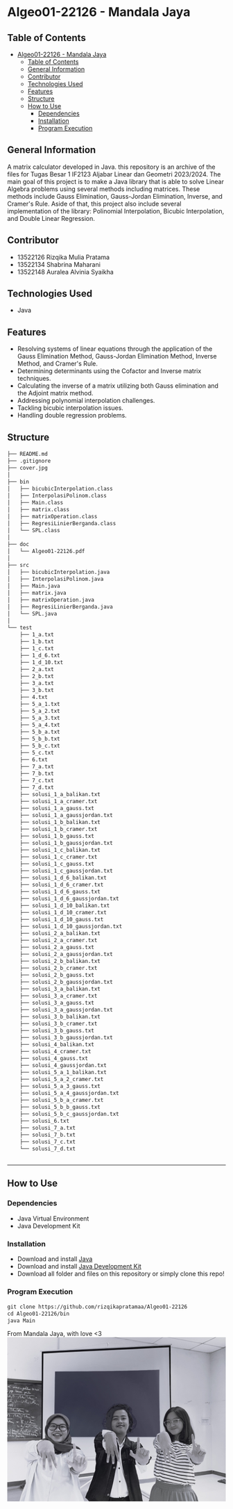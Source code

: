# Algeo01-22126 - Mandala Jaya
## Table of Contents
- [Algeo01-22126 - Mandala Jaya](#algeo01-22126---mandala-jaya)
  - [Table of Contents](#table-of-contents)
  - [General Information](#general-information)
  - [Contributor](#contributor)
  - [Technologies Used](#technologies-used)
  - [Features](#features)
  - [Structure](#structure)
  - [How to Use](#how-to-use)
    - [Dependencies](#dependencies)
    - [Installation](#installation)
    - [Program Execution](#program-execution)

## General Information
A matrix calculator developed in Java. this repository is an archive of the files for Tugas Besar 1 IF2123 Aljabar Linear dan Geometri 2023/2024. The main goal of this project is to make a Java library that is able to solve Linear Algebra problems using several methods including matrices. These methods include Gauss Elimination, Gauss-Jordan Elimination, Inverse, and Cramer's Rule. Aside of that, this project also include several implementation of the library: Polinomial Interpolation, Bicubic Interpolation, and Double Linear Regression.

## Contributor
- 13522126 Rizqika Mulia Pratama
- 13522134 Shabrina Maharani
- 13522148 Auralea Alvinia Syaikha

## Technologies Used
- Java 

## Features
- Resolving systems of linear equations through the application of the Gauss Elimination Method, Gauss-Jordan Elimination Method, Inverse Method, and Cramer's Rule.
- Determining determinants using the Cofactor and Inverse matrix techniques.
- Calculating the inverse of a matrix utilizing both Gauss elimination and the Adjoint matrix method.
- Addressing polynomial interpolation challenges.
- Tackling bicubic interpolation issues.
- Handling double regression problems.

## Structure

```
├── README.md
├── .gitignore
├── cover.jpg
│ 
├── bin
│   ├── bicubicInterpolation.class
│   ├── InterpolasiPolinom.class
│   ├── Main.class
│   ├── matrix.class
│   ├── matrixOperation.class
│   ├── RegresiLinierBerganda.class
│   └── SPL.class
│       
├── doc
│   └── Algeo01-22126.pdf
│ 
├── src
│   ├── bicubicInterpolation.java
│   ├── InterpolasiPolinom.java
│   ├── Main.java
│   ├── matrix.java
│   ├── matrixOperation.java
│   ├── RegresiLinierBerganda.java
│   └── SPL.java
│ 
└── test
    ├── 1_a.txt
    ├── 1_b.txt
    ├── 1_c.txt
    ├── 1_d_6.txt
    ├── 1_d_10.txt
    ├── 2_a.txt
    ├── 2_b.txt
    ├── 3_a.txt
    ├── 3_b.txt
    ├── 4.txt
    ├── 5_a_1.txt
    ├── 5_a_2.txt
    ├── 5_a_3.txt
    ├── 5_a_4.txt
    ├── 5_b_a.txt
    ├── 5_b_b.txt
    ├── 5_b_c.txt
    ├── 5_c.txt
    ├── 6.txt
    ├── 7_a.txt
    ├── 7_b.txt
    ├── 7_c.txt
    ├── 7_d.txt
    ├── solusi_1_a_balikan.txt
    ├── solusi_1_a_cramer.txt
    ├── solusi_1_a_gauss.txt
    ├── solusi_1_a_gaussjordan.txt
    ├── solusi_1_b_balikan.txt
    ├── solusi_1_b_cramer.txt
    ├── solusi_1_b_gauss.txt
    ├── solusi_1_b_gaussjordan.txt
    ├── solusi_1_c_balikan.txt
    ├── solusi_1_c_cramer.txt
    ├── solusi_1_c_gauss.txt
    ├── solusi_1_c_gaussjordan.txt
    ├── solusi_1_d_6_balikan.txt
    ├── solusi_1_d_6_cramer.txt
    ├── solusi_1_d_6_gauss.txt
    ├── solusi_1_d_6_gaussjordan.txt
    ├── solusi_1_d_10_balikan.txt
    ├── solusi_1_d_10_cramer.txt
    ├── solusi_1_d_10_gauss.txt
    ├── solusi_1_d_10_gaussjordan.txt
    ├── solusi_2_a_balikan.txt
    ├── solusi_2_a_cramer.txt
    ├── solusi_2_a_gauss.txt
    ├── solusi_2_a_gaussjordan.txt
    ├── solusi_2_b_balikan.txt
    ├── solusi_2_b_cramer.txt
    ├── solusi_2_b_gauss.txt
    ├── solusi_2_b_gaussjordan.txt
    ├── solusi_3_a_balikan.txt
    ├── solusi_3_a_cramer.txt
    ├── solusi_3_a_gauss.txt
    ├── solusi_3_a_gaussjordan.txt
    ├── solusi_3_b_balikan.txt
    ├── solusi_3_b_cramer.txt
    ├── solusi_3_b_gauss.txt
    ├── solusi_3_b_gaussjordan.txt
    ├── solusi_4_balikan.txt
    ├── solusi_4_cramer.txt
    ├── solusi_4_gauss.txt
    ├── solusi_4_gaussjordan.txt
    ├── solusi_5_a_1_balikan.txt
    ├── solusi_5_a_2_cramer.txt
    ├── solusi_5_a_3_gauss.txt
    ├── solusi_5_a_4_gaussjordan.txt
    ├── solusi_5_b_a_cramer.txt
    ├── solusi_5_b_b_gauss.txt
    ├── solusi_5_b_c_gaussjordan.txt
    ├── solusi_6.txt
    ├── solusi_7_a.txt
    ├── solusi_7_b.txt
    ├── solusi_7_c.txt
    └── solusi_7_d.txt
    
```

---

## How to Use

### Dependencies
- Java Virtual Environment
- Java Development Kit

### Installation
- Download and install [Java](https://www.java.com/en/download/)
- Download and install [Java Development Kit](https://www.oracle.com/java/technologies/downloads/)
- Download all folder and files on this repository or simply clone this repo!

### Program Execution
    git clone https://github.com/rizqikapratamaa/Algeo01-22126
    cd Algeo01-22126/bin
    java Main

From Mandala Jaya, with love <3
![image](https://github.com/rizqikapratamaa/Algeo01-22126/blob/5c9a30ef98e3573cfa9463abbc5d19f58662a9eb/cover.jpg)